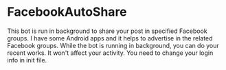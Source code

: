 # FacebookAutoShare
This bot is run in background to share your post in specified Facebook groups. I have some Android apps and it helps to advertise in the related Facebook groups.
While the bot is running in background, you can do your recent works. It won't affect your activity. You need to change your login info in init file.
